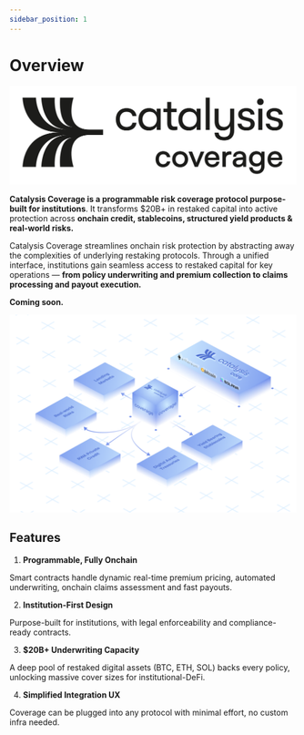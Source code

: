 ```yaml
---
sidebar_position: 1
---
```


# Overview

<div style={{textAlign: 'center'}}>

![Coverage Logo](./images/Coverage.svg)

</div>

**Catalysis Coverage is a programmable risk coverage protocol purpose-built for institutions**. It transforms $20B+ in restaked capital into active protection across **onchain credit, stablecoins, structured yield products & real-world risks.**

Catalysis Coverage streamlines onchain risk protection by abstracting away the complexities of underlying restaking protocols. Through a unified interface, institutions gain seamless access to restaked capital for key operations — **from policy underwriting and premium collection to claims processing and payout execution.**

**Coming soon.**

<div style={{textAlign: 'center'}}>

![Coverage Logo](./images/Coverage-Arch.svg)

</div>

## Features

1. **Programmable, Fully Onchain**

Smart contracts handle dynamic real-time premium pricing, automated underwriting, onchain claims assessment and fast payouts.

2. **Institution-First Design**

Purpose-built for institutions, with legal enforceability and compliance-ready contracts.

3. **$20B+ Underwriting Capacity**

A deep pool of restaked digital assets (BTC, ETH, SOL) backs every policy, unlocking massive cover sizes for institutional-DeFi. 

4. **Simplified Integration UX**

Coverage can be plugged into any protocol with minimal effort, no custom infra needed.
